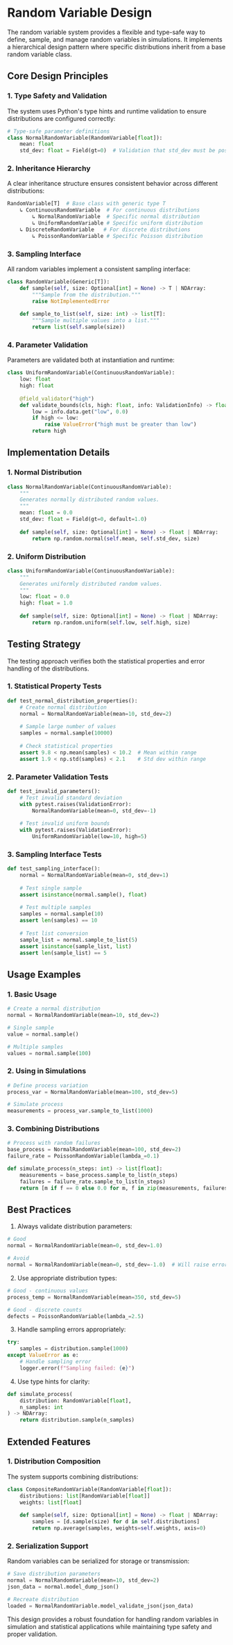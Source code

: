 # Random Variable Design

The random variable system provides a flexible and type-safe way to define, sample, and manage random variables in simulations. It implements a hierarchical design pattern where specific distributions inherit from a base random variable class.

## Core Design Principles

### 1. Type Safety and Validation
The system uses Python's type hints and runtime validation to ensure distributions are configured correctly:

```python
# Type-safe parameter definitions
class NormalRandomVariable(RandomVariable[float]):
    mean: float
    std_dev: float = Field(gt=0)  # Validation that std_dev must be positive
```

### 2. Inheritance Hierarchy
A clear inheritance structure ensures consistent behavior across different distributions:

```python
RandomVariable[T]  # Base class with generic type T
    ↳ ContinuousRandomVariable  # For continuous distributions
        ↳ NormalRandomVariable  # Specific normal distribution
        ↳ UniformRandomVariable # Specific uniform distribution
    ↳ DiscreteRandomVariable   # For discrete distributions
        ↳ PoissonRandomVariable # Specific Poisson distribution
```

### 3. Sampling Interface
All random variables implement a consistent sampling interface:

```python
class RandomVariable(Generic[T]):
    def sample(self, size: Optional[int] = None) -> T | NDArray:
        """Sample from the distribution."""
        raise NotImplementedError
        
    def sample_to_list(self, size: int) -> list[T]:
        """Sample multiple values into a list."""
        return list(self.sample(size))
```

### 4. Parameter Validation
Parameters are validated both at instantiation and runtime:

```python
class UniformRandomVariable(ContinuousRandomVariable):
    low: float
    high: float
    
    @field_validator("high")
    def validate_bounds(cls, high: float, info: ValidationInfo) -> float:
        low = info.data.get("low", 0.0)
        if high <= low:
            raise ValueError("high must be greater than low")
        return high
```

## Implementation Details

### 1. Normal Distribution
```python
class NormalRandomVariable(ContinuousRandomVariable):
    """
    Generates normally distributed random values.
    """
    mean: float = 0.0
    std_dev: float = Field(gt=0, default=1.0)
    
    def sample(self, size: Optional[int] = None) -> float | NDArray:
        return np.random.normal(self.mean, self.std_dev, size)
```

### 2. Uniform Distribution
```python
class UniformRandomVariable(ContinuousRandomVariable):
    """
    Generates uniformly distributed random values.
    """
    low: float = 0.0
    high: float = 1.0
    
    def sample(self, size: Optional[int] = None) -> float | NDArray:
        return np.random.uniform(self.low, self.high, size)
```

## Testing Strategy

The testing approach verifies both the statistical properties and error handling of the distributions.

### 1. Statistical Property Tests
```python
def test_normal_distribution_properties():
    # Create normal distribution
    normal = NormalRandomVariable(mean=10, std_dev=2)
    
    # Sample large number of values
    samples = normal.sample(10000)
    
    # Check statistical properties
    assert 9.8 < np.mean(samples) < 10.2  # Mean within range
    assert 1.9 < np.std(samples) < 2.1    # Std dev within range
```

### 2. Parameter Validation Tests
```python
def test_invalid_parameters():
    # Test invalid standard deviation
    with pytest.raises(ValidationError):
        NormalRandomVariable(mean=0, std_dev=-1)
        
    # Test invalid uniform bounds
    with pytest.raises(ValidationError):
        UniformRandomVariable(low=10, high=5)
```

### 3. Sampling Interface Tests
```python
def test_sampling_interface():
    normal = NormalRandomVariable(mean=0, std_dev=1)
    
    # Test single sample
    assert isinstance(normal.sample(), float)
    
    # Test multiple samples
    samples = normal.sample(10)
    assert len(samples) == 10
    
    # Test list conversion
    sample_list = normal.sample_to_list(5)
    assert isinstance(sample_list, list)
    assert len(sample_list) == 5
```

## Usage Examples

### 1. Basic Usage
```python
# Create a normal distribution
normal = NormalRandomVariable(mean=10, std_dev=2)

# Single sample
value = normal.sample()

# Multiple samples
values = normal.sample(100)
```

### 2. Using in Simulations
```python
# Define process variation
process_var = NormalRandomVariable(mean=100, std_dev=5)

# Simulate process
measurements = process_var.sample_to_list(1000)
```

### 3. Combining Distributions
```python
# Process with random failures
base_process = NormalRandomVariable(mean=100, std_dev=2)
failure_rate = PoissonRandomVariable(lambda_=0.1)

def simulate_process(n_steps: int) -> list[float]:
    measurements = base_process.sample_to_list(n_steps)
    failures = failure_rate.sample_to_list(n_steps)
    return [m if f == 0 else 0.0 for m, f in zip(measurements, failures)]
```

## Best Practices

1. Always validate distribution parameters:
```python
# Good
normal = NormalRandomVariable(mean=0, std_dev=1.0)

# Avoid
normal = NormalRandomVariable(mean=0, std_dev=-1.0)  # Will raise error
```

2. Use appropriate distribution types:
```python
# Good - continuous values
process_temp = NormalRandomVariable(mean=350, std_dev=5)

# Good - discrete counts
defects = PoissonRandomVariable(lambda_=2.5)
```

3. Handle sampling errors appropriately:
```python
try:
    samples = distribution.sample(1000)
except ValueError as e:
    # Handle sampling error
    logger.error(f"Sampling failed: {e}")
```

4. Use type hints for clarity:
```python
def simulate_process(
    distribution: RandomVariable[float],
    n_samples: int
) -> NDArray:
    return distribution.sample(n_samples)
```

## Extended Features

### 1. Distribution Composition
The system supports combining distributions:

```python
class CompositeRandomVariable(RandomVariable[float]):
    distributions: list[RandomVariable[float]]
    weights: list[float]
    
    def sample(self, size: Optional[int] = None) -> float | NDArray:
        samples = [d.sample(size) for d in self.distributions]
        return np.average(samples, weights=self.weights, axis=0)
```

### 2. Serialization Support
Random variables can be serialized for storage or transmission:

```python
# Save distribution parameters
normal = NormalRandomVariable(mean=10, std_dev=2)
json_data = normal.model_dump_json()

# Recreate distribution
loaded = NormalRandomVariable.model_validate_json(json_data)
```

This design provides a robust foundation for handling random variables in simulation and statistical applications while maintaining type safety and proper validation.